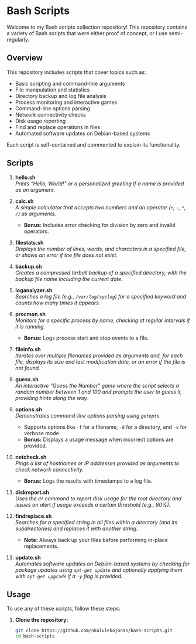 # Bash Scripts

Welcome to my Bash scripts collection repository! This repository contains a variety of Bash scripts that were either proof of concept, or I use semi-regularly.

## Overview
This repository includes scripts that cover topics such as:
- Basic scripting and command-line arguments
- File manipulation and statistics
- Directory backup and log file analysis
- Process monitoring and interactive games
- Command-line options parsing
- Network connectivity checks
- Disk usage reporting
- Find and replace operations in files
- Automated software updates on Debian-based systems

Each script is self-contained and commented to explain its functionality.

## Scripts

1. **hello.sh**  
   *Prints "Hello, World!" or a personalized greeting if a name is provided as an argument.*

2. **calc.sh**  
   *A simple calculator that accepts two numbers and an operator (`+`, `-`, `*`, `/`) as arguments.*  
   - **Bonus:** Includes error checking for division by zero and invalid operators.

3. **filestats.sh**  
   *Displays the number of lines, words, and characters in a specified file, or shows an error if the file does not exist.*

4. **backup.sh**  
   *Creates a compressed tarball backup of a specified directory, with the backup file name including the current date.*

5. **loganalyzer.sh**  
   *Searches a log file (e.g., `/var/log/syslog`) for a specified keyword and counts how many times it appears.*

6. **procmon.sh**  
   *Monitors for a specific process by name, checking at regular intervals if it is running.*  
   - **Bonus:** Logs process start and stop events to a file.

7. **fileinfo.sh**  
   *Iterates over multiple filenames provided as arguments and, for each file, displays its size and last modification date, or an error if the file is not found.*

8. **guess.sh**  
   *An interactive "Guess the Number" game where the script selects a random number between 1 and 100 and prompts the user to guess it, providing hints along the way.*

9. **options.sh**  
   *Demonstrates command-line options parsing using `getopts`.*  
   - Supports options like `-f` for a filename, `-d` for a directory, and `-v` for verbose mode.  
   - **Bonus:** Displays a usage message when incorrect options are provided.

10. **netcheck.sh**  
    *Pings a list of hostnames or IP addresses provided as arguments to check network connectivity.*  
    - **Bonus:** Logs the results with timestamps to a log file.

11. **diskreport.sh**  
    *Uses the `df` command to report disk usage for the root directory and issues an alert if usage exceeds a certain threshold (e.g., 80%).*

12. **findreplace.sh**  
    *Searches for a specified string in all files within a directory (and its subdirectories) and replaces it with another string.*  
    - **Note:** Always back up your files before performing in-place replacements.

13. **update.sh**  
    *Automates software updates on Debian-based systems by checking for package updates using `apt-get update` and optionally applying them with `apt-get upgrade` if a `-y` flag is provided.*

## Usage

To use any of these scripts, follow these steps:

1. **Clone the repository:**
   ```bash
   git clone https://github.com/nkululekojonas/bash-scripts.git
   cd bash-scripts
   ```
